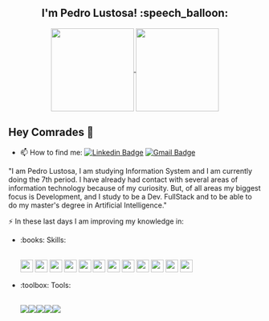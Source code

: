 
<h2 align="center">I'm Pedro Lustosa! :speech_balloon:</h2>

<p align="center">
  <a href="https://github.com/Pedrolustosa/github-readme-stats">
    <img
      align="center"
      height="165"
      src="https://github-readme-stats.vercel.app/api?username=Pedrolustosa&count_private=true&show_icons=true&custom_title=Github%20Status&hide=issues&theme=dark"
    />
  </a>
  
  <a href="https://github.com/Pedrolustosa/github-readme-stats">
    <img
      align="center"
      height="165"
      src="https://github-readme-stats.vercel.app/api/top-langs/?username=Pedrolustosa&&layout=compact&theme=dark"
    />
  </a>
</p>

## Hey Comrades 👋

* 📫 How to find me: 
[![Linkedin Badge](https://img.shields.io/badge/LinkedIn-0077B5?style=for-the-badge&logo=linkedin&logoColor=white&link=https://www.linkedin.com/in/pedro-henrique-lustosa-e-silva-29b827144)](https://www.linkedin.com/in/pedro-henrique-lustosa-e-silva-29b827144)
[![Gmail Badge](https://img.shields.io/badge/Gmail-D14836?style=for-the-badge&logo=gmail&logoColor=white&link=pedroeternalss@gmail.com)](mailto:pedroeternalss@gmail.com)

"I am Pedro Lustosa, I am studying Information System and I am currently doing the 7th period. I have already had contact with several areas of information technology because of my curiosity. But, of all areas my biggest focus is Development, and I study to be a Dev. FullStack and to be able to do my master's degree in Artificial Intelligence."

:zap: In these last days I am improving my knowledge in:
<ul>
  
  <li>:books: Skills:</li>
  <br/>
  <p align="left">
<img width="25" height="25" src="https://img.shields.io/badge/C%23-239120?style=for-the-badge&logo=c-sharp&logoColor=white">
<img width="25" height="25"src="https://img.shields.io/badge/.NET-5C2D91?style=for-the-badge&logo=.net&logoColor=white">
<img width="25" height="25" src="https://img.shields.io/badge/CSS-239120?&style=for-the-badge&logo=css3&logoColor=white">
<img width="25" height="25" src="https://img.shields.io/badge/CSS3-1572B6?style=for-the-badge&logo=css3&logoColor=white">
<img width="25" height="25" src="https://img.shields.io/badge/HTML-239120?style=for-the-badge&logo=html5&logoColor=white">
<img width="25" height="25" src="https://img.shields.io/badge/HTML5-E34F26?style=for-the-badge&logo=html5&logoColor=white">
<img width="25" height="25" src="https://img.shields.io/badge/Bootstrap-563D7C?style=for-the-badge&logo=bootstrap&logoColor=white">
<img width="25" height="25" src="https://img.shields.io/badge/Angular-DD0031?style=for-the-badge&logo=angular&logoColor=white">
<img width="25" height="25" src="https://img.shields.io/badge/React-20232A?style=for-the-badge&logo=react&logoColor=61DAFB">
<img width="25" height="25" src="https://img.shields.io/badge/JavaScript-F7DF1E?style=for-the-badge&logo=javascript&logoColor=black">
<img width="25" height="25" src="https://img.shields.io/badge/jQuery-0769AD?style=for-the-badge&logo=jquery&logoColor=white">
<img width="25" height="25" src="https://img.shields.io/badge/TypeScript-007ACC?style=for-the-badge&logo=typescript&logoColor=white">
  </p>
  
  <li>:toolbox: Tools:</li>
  <br/>
  <p align="left">
<img src="https://img.shields.io/badge/Git-F05032?style=for-the-badge&logo=git&logoColor=white"><img src="https://img.shields.io/badge/Docker-2CA5E0?style=for-the-badge&logo=docker&logoColor=white"><img src="https://img.shields.io/badge/npm-CB3837?style=for-the-badge&logo=npm&logoColor=white"><img src="https://img.shields.io/badge/Visual_Studio_2019-5C2D91?style=for-the-badge&logo=visual%20studio&logoColor=white"><img src="https://img.shields.io/badge/Visual_Studio_Code-0078D4?style=for-the-badge&logo=visual%20studio%20code&logoColor=white">
  </p>
</ul>

